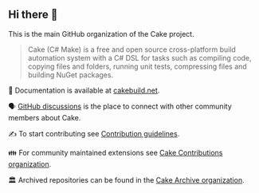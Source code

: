 ## Hi there 👋

This is the main GitHub organization of the Cake project.

> Cake (C# Make) is a free and open source cross-platform build automation system with a C# DSL for tasks such as compiling code, copying files and folders, running unit tests, compressing files and building NuGet packages.

📘 Documentation is available at [cakebuild.net](https://cakebuild.net/).

🗣️ [GitHub discussions](https://github.com/cake-build/cake/discussions) is the place to connect with other community members about Cake.

✍️ To start contributing see [Contribution guidelines](https://cakebuild.net/community/contributing/).

👪 For community maintained extensions see [Cake Contributions organization](https://github.com/cake-contrib).

🏛️ Archived repositories can be found in the [Cake Archive organization](https://github.com/cake-archive).

